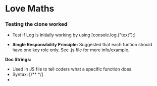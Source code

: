 # Love Maths 

### Testing the clone worked


 - Test if Log is initially working by using [console.log.("text");]


 - **Single Responsibility Principle:** Suggested that each funtion should have one key role only. See .js file for more info/example.

 **Doc Strings:**
 - Used in JS file to tell coders what a specific function does. 
 - Syntax:  [/** */]
 -